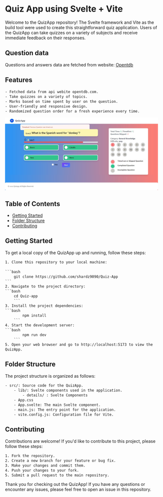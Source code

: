 # Quiz App using Svelte + Vite

Welcome to the QuizApp repository! The Svelte framework and Vite as the build tool were used to create this straightforward quiz application. Users of the QuizApp can take quizzes on a variety of subjects and receive immediate feedback on their responses.

## Question data

Questions and answers data are fetched from website: [Opentdb](https://opentdb.com/api.php?amount=15&category=9&difficulty=easy&type=multiple)

## Features

    - Fetched data from api webite opentdb.com.
    - Take quizzes on a variety of topics.
    - Marks based on time spent by user on the question.
    - User-friendly and responsive design.
    - Randomized question order for a fresh experience every time.

![QuizApp Screenshot](./screenshotquiz.jpg)

## Table of Contents

- [Getting Started](#getting-started)
- [Folder Structure](#folder-structure)
- [Contributing](#contributing)

## Getting Started

To get a local copy of the QuizApp up and running, follow these steps:

    1. Clone this repository to your local machine:

    ```bash
        git clone https://github.com/shardz9090/Quiz-App
    ```
    2. Navigate to the project directory:
    ```bash
        cd Quiz-app
        ```
    3. Install the project dependencies:
    ```bash
            npm install
        ```
    4. Start the development server:
    ```bash
            npm run dev
        ```
    5. Open your web browser and go to http://localhost:5173 to view the QuizApp.

## Folder Structure

The project structure is organized as follows:

    - src/: Source code for the QuizApp.
        - lib/: Svelte components used in the application.
            - details/ : Svelte Components
        - App.css
        - App.svelte: The main Svelte component.
        - main.js: The entry point for the application.
        - vite.config.js: Configuration file for Vite.

## Contributing

Contributions are welcome! If you'd like to contribute to this project, please follow these steps:

    1. Fork the repository.
    2. Create a new branch for your feature or bug fix.
    3. Make your changes and commit them.
    4. Push your changes to your fork.
    5. Submit a pull request to the main repository.

Thank you for checking out the QuizApp! If you have any questions or encounter any issues, please feel free to open an issue in this repository.
